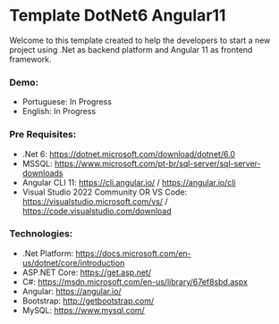 # Template DotNet6 Angular11
Welcome to this template created to help the developers to start a new project using .Net as backend platform and Angular 11 as frontend framework.

### Demo:
- Portuguese: In Progress
- English: In Progress

### Pre Requisites:
- .Net 6: https://dotnet.microsoft.com/download/dotnet/6.0
- MSSQL: https://www.microsoft.com/pt-br/sql-server/sql-server-downloads
- Angular CLI 11: https://cli.angular.io/ / https://angular.io/cli
- Visual Studio 2022 Community OR VS Code: https://visualstudio.microsoft.com/vs/ / https://code.visualstudio.com/download

### Technologies:
- .Net Platform: https://docs.microsoft.com/en-us/dotnet/core/introduction
- ASP.NET Core: https://get.asp.net/
- C#: https://msdn.microsoft.com/en-us/library/67ef8sbd.aspx
- Angular: https://angular.io/
- Bootstrap: http://getbootstrap.com/
- MySQL: https://www.mysql.com/

